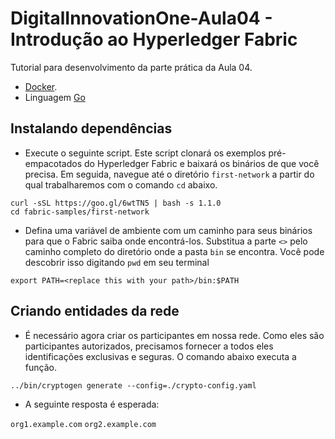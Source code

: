 # DigitalInnovationOne-Aula04 - Introdução ao Hyperledger Fabric

Tutorial para desenvolvimento da parte prática da Aula 04.

* [Docker](https://docs.docker.com/get-docker/).
* Linguagem [Go](https://golang.org/)

## Instalando dependências

* Execute o seguinte script. Este script clonará os exemplos pré-empacotados do Hyperledger Fabric e baixará os binários de que você precisa. 
Em seguida, navegue até o diretório ```first-network``` a partir do qual trabalharemos com o comando ```cd``` abaixo.

```curl -sSL https://goo.gl/6wtTN5 | bash -s 1.1.0```  
```cd fabric-samples/first-network```


* Defina uma variável de ambiente com um caminho para seus binários para que o Fabric saiba onde encontrá-los. 
Substitua a parte ```<>``` pelo caminho completo do diretório onde a pasta ```bin``` se encontra. 
Você pode descobrir isso digitando ```pwd``` em seu terminal

```export PATH=<replace this with your path>/bin:$PATH```

## Criando entidades da rede

* É necessário agora criar os participantes em nossa rede. Como eles são participantes autorizados, precisamos fornecer a todos eles identificações exclusivas e seguras. O comando abaixo
executa a função.

```../bin/cryptogen generate --config=./crypto-config.yaml```

* A seguinte resposta é esperada:

```org1.example.com```
```org2.example.com```
